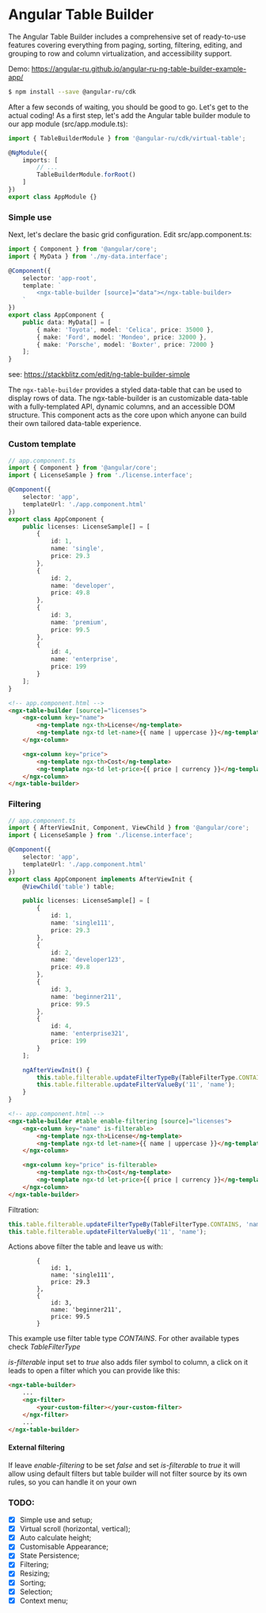 # Angular Table Builder

The Angular Table Builder includes a comprehensive set of ready-to-use features covering everything from paging,
sorting, filtering, editing, and grouping to row and column virtualization, and accessibility support.

Demo: https://angular-ru.github.io/angular-ru-ng-table-builder-example-app/

```bash
$ npm install --save @angular-ru/cdk
```

After a few seconds of waiting, you should be good to go. Let's get to the actual coding! As a first step, let's add the
Angular table builder module to our app module (src/app.module.ts):

```ts
import { TableBuilderModule } from '@angular-ru/cdk/virtual-table';

@NgModule({
    imports: [
        // ...
        TableBuilderModule.forRoot()
    ]
})
export class AppModule {}
```

### Simple use

Next, let's declare the basic grid configuration. Edit src/app.component.ts:

```ts
import { Component } from '@angular/core';
import { MyData } from './my-data.interface';

@Component({
    selector: 'app-root',
    template: `
        <ngx-table-builder [source]="data"></ngx-table-builder>
    `
})
export class AppComponent {
    public data: MyData[] = [
        { make: 'Toyota', model: 'Celica', price: 35000 },
        { make: 'Ford', model: 'Mondeo', price: 32000 },
        { make: 'Porsche', model: 'Boxter', price: 72000 }
    ];
}
```

see: https://stackblitz.com/edit/ng-table-builder-simple

The `ngx-table-builder` provides a styled data-table that can be used to display rows of data. The ngx-table-builder is
an customizable data-table with a fully-templated API, dynamic columns, and an accessible DOM structure. This component
acts as the core upon which anyone can build their own tailored data-table experience.

### Custom template

```ts
// app.component.ts
import { Component } from '@angular/core';
import { LicenseSample } from './license.interface';

@Component({
    selector: 'app',
    templateUrl: './app.component.html'
})
export class AppComponent {
    public licenses: LicenseSample[] = [
        {
            id: 1,
            name: 'single',
            price: 29.3
        },
        {
            id: 2,
            name: 'developer',
            price: 49.8
        },
        {
            id: 3,
            name: 'premium',
            price: 99.5
        },
        {
            id: 4,
            name: 'enterprise',
            price: 199
        }
    ];
}
```

```html
<!-- app.component.html -->
<ngx-table-builder [source]="licenses">
    <ngx-column key="name">
        <ng-template ngx-th>License</ng-template>
        <ng-template ngx-td let-name>{{ name | uppercase }}</ng-template>
    </ngx-column>

    <ngx-column key="price">
        <ng-template ngx-th>Cost</ng-template>
        <ng-template ngx-td let-price>{{ price | currency }}</ng-template>
    </ngx-column>
</ngx-table-builder>
```

### Filtering

```ts
// app.component.ts
import { AfterViewInit, Component, ViewChild } from '@angular/core';
import { LicenseSample } from './license.interface';

@Component({
    selector: 'app',
    templateUrl: './app.component.html'
})
export class AppComponent implements AfterViewInit {
    @ViewChild('table') table;

    public licenses: LicenseSample[] = [
        {
            id: 1,
            name: 'single111',
            price: 29.3
        },
        {
            id: 2,
            name: 'developer123',
            price: 49.8
        },
        {
            id: 3,
            name: 'beginner211',
            price: 99.5
        },
        {
            id: 4,
            name: 'enterprise321',
            price: 199
        }
    ];

    ngAfterViewInit() {
        this.table.filterable.updateFilterTypeBy(TableFilterType.CONTAINS, 'er');
        this.table.filterable.updateFilterValueBy('11', 'name');
    }
}
```

```html
<!-- app.component.html -->
<ngx-table-builder #table enable-filtering [source]="licenses">
    <ngx-column key="name" is-filterable>
        <ng-template ngx-th>License</ng-template>
        <ng-template ngx-td let-name>{{ name | uppercase }}</ng-template>
    </ngx-column>

    <ngx-column key="price" is-filterable>
        <ng-template ngx-th>Cost</ng-template>
        <ng-template ngx-td let-price>{{ price | currency }}</ng-template>
    </ngx-column>
</ngx-table-builder>
```

Filtration:

```ts
this.table.filterable.updateFilterTypeBy(TableFilterType.CONTAINS, 'name');
this.table.filterable.updateFilterValueBy('11', 'name');
```

Actions above filter the table and leave us with:

```
        {
            id: 1,
            name: 'single111',
            price: 29.3
        },
        {
            id: 3,
            name: 'beginner211',
            price: 99.5
        }
```

This example use filter table type _CONTAINS_. For other available types check _TableFilterType_

_is-filterable_ input set to _true_ also adds filer symbol to column, a click on it leads to open a filter which you can
provide like this:

```html
<ngx-table-builder>
    ...
    <ngx-filter>
        <your-custom-filter></your-custom-filter>
    </ngx-filter>
    ...
</ngx-table-builder>
```

#### External filtering

If leave _enable-filtering_ to be set _false_ and set _is-filterable_ to _true_ it will allow using default filters but
table builder will not filter source by its own rules, so you can handle it on your own

### TODO:

-   [x] Simple use and setup;
-   [x] Virtual scroll (horizontal, vertical);
-   [x] Auto calculate height;
-   [x] Customisable Appearance;
-   [x] State Persistence;
-   [x] Filtering;
-   [x] Resizing;
-   [x] Sorting;
-   [x] Selection;
-   [x] Context menu;
